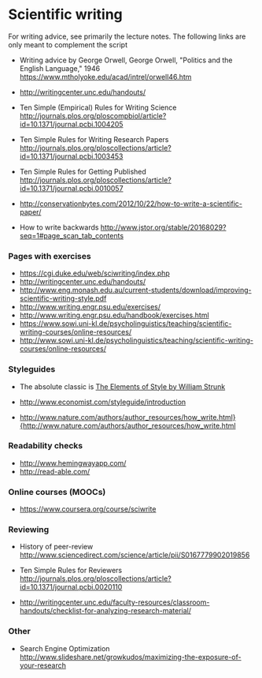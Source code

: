 # Scientific writing

For writing advice, see primarily the lecture notes. The following links are only meant to complement the script

* Writing advice by George Orwell, George Orwell, "Politics and the English Language," 1946  https://www.mtholyoke.edu/acad/intrel/orwell46.htm

* http://writingcenter.unc.edu/handouts/

* Ten Simple (Empirical) Rules for Writing Science http://journals.plos.org/ploscompbiol/article?id=10.1371/journal.pcbi.1004205

* Ten Simple Rules for Writing Research Papers http://journals.plos.org/ploscollections/article?id=10.1371/journal.pcbi.1003453

* Ten Simple Rules for Getting Published  http://journals.plos.org/ploscollections/article?id=10.1371/journal.pcbi.0010057
* http://conservationbytes.com/2012/10/22/how-to-write-a-scientific-paper/
* How to write backwards http://www.jstor.org/stable/20168029?seq=1#page_scan_tab_contents



### Pages with exercises

* https://cgi.duke.edu/web/sciwriting/index.php
* http://writingcenter.unc.edu/handouts/
* http://www.eng.monash.edu.au/current-students/download/improving-scientific-writing-style.pdf
* http://www.writing.engr.psu.edu/exercises/
* http://www.writing.engr.psu.edu/handbook/exercises.html
* https://www.sowi.uni-kl.de/psycholinguistics/teaching/scientific-writing-courses/online-resources/
* http://www.sowi.uni-kl.de/psycholinguistics/teaching/scientific-writing-courses/online-resources/


### Styleguides 

* The absolute classic is [The Elements of Style by William Strunk](http://www.gutenberg.org/ebooks/37134)

* http://www.economist.com/styleguide/introduction

* http://www.nature.com/authors/author_resources/how_write.html}{http://www.nature.com/authors/author_resources/how_write.html


### Readability checks 

* http://www.hemingwayapp.com/
* http://read-able.com/

### Online courses (MOOCs)

* https://www.coursera.org/course/sciwrite


### Reviewing 

* History of peer-review http://www.sciencedirect.com/science/article/pii/S0167779902019856

* Ten Simple Rules for Reviewers http://journals.plos.org/ploscollections/article?id=10.1371/journal.pcbi.0020110

* http://writingcenter.unc.edu/faculty-resources/classroom-handouts/checklist-for-analyzing-research-material/


### Other

* Search Engine Optimization http://www.slideshare.net/growkudos/maximizing-the-exposure-of-your-research




